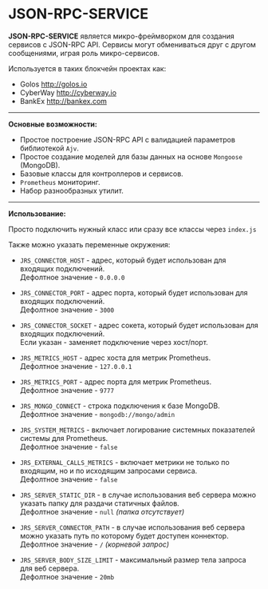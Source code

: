 # JSON-RPC-SERVICE

**JSON-RPC-SERVICE** является микро-фреймворком для создания сервисов с JSON-RPC API.
Сервисы могут обмениваться друг с другом сообщениями, играя роль микро-сервисов.

Используется в таких блокчейн проектах как:

-   Golos http://golos.io
-   CyberWay http://cyberway.io
-   BankEx http://bankex.com

---

**Основные возможности:**

-   Простое построение JSON-RPC API с валидацией параметров библиотекой `Ajv`.
-   Простое создание моделей для базы данных на основе `Mongoose` (MongoDB).
-   Базовые классы для контроллеров и сервисов.
-   `Prometheus` мониторинг.
-   Набор разнообразных утилит.

---

**Использование:**

Просто подключить нужный класс или сразу все классы через `index.js`

Также можно указать переменные окружения:

-   `JRS_CONNECTOR_HOST` - адрес, который будет использован для входящих подключений.  
    Дефолтное значение - `0.0.0.0`

-   `JRS_CONNECTOR_PORT` - адрес порта, который будет использован для входящих подключений.  
    Дефолтное значение - `3000`

-   `JRS_CONNECTOR_SOCKET` - адрес сокета, который будет использован для входящих подключений.  
    Если указан - заменяет подключение через хост/порт.

-   `JRS_METRICS_HOST` - адрес хоста для метрик Prometheus.  
    Дефолтное значение - `127.0.0.1`

-   `JRS_METRICS_PORT` - адрес порта для метрик Prometheus.  
    Дефолтное значение - `9777`

-   `JRS_MONGO_CONNECT` - строка подключения к базе MongoDB.  
    Дефолтное значение - `mongodb://mongo/admin`

-   `JRS_SYSTEM_METRICS` - включает логирование системных показателей системы для Prometheus.  
    Дефолтное значение - `false`

-   `JRS_EXTERNAL_CALLS_METRICS` - включает метрики не только по входящим, но и по исходящим запросами сервиса.  
    Дефолтное значение - `false`

-   `JRS_SERVER_STATIC_DIR` - в случае использования веб сервера можно указать папку для раздачи статичных файлов.  
    Дефолтное значение - `null` _(папка отсутствует)_

-   `JRS_SERVER_CONNECTOR_PATH` - в случае использования веб сервера можно указать путь по которому будет доступен коннектор.  
    Дефолтное значение - `/` _(корневой запрос)_

-   `JRS_SERVER_BODY_SIZE_LIMIT` - максимальный размер тела запроса для веб сервера.  
    Дефолтное значение - `20mb`
